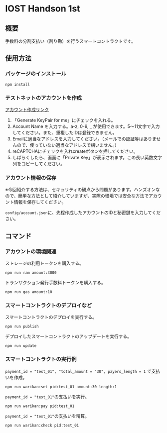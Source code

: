 # IOST Handson 1st

## 概要

手数料の分割支払い（割り勘）を行うスマートコントラクトです。

## 使用方法

### パッケージのインストール

```
npm install
```
### テストネットのアカウントを作成

[アカウント作成リンク](http://54.249.186.224/applyIOST)

1. 「Generate KeyPair for me」にチェックを入れる。
2. Account Name を入力する。a-z, 0-9, _ が使用できます。5〜11文字で入力してください。また、重複したIDは登録できません。
3. Emailに適当なアドレスを入力してください。（メールでの認証等はありませんので、使っていない適当なアドレスで構いません。）
4. reCAPTCHAにチェックを入れcreateボタンを押してください。
5. しばらくしたら、画面に「Private Key」が表示されます。この長い英数文字列をコピーしてください。

### アカウント情報の保存

※今回紹介する方法は、セキュリティの観点から問題があります。ハンズオンなので、簡単な方法として紹介していますが、実際の環境では安全な方法でアカウント情報を保存してください。

```config/account.json```に、先程作成したアカウントのIDと秘密鍵を入力してください。

## コマンド

### アカウントの環境関連
ストレージの利用トークンを購入する。

```
npm run ram amount:3000
```


トランザクション発行手数料トークンを購入する。

```
npm run gas amount:10
```


### スマートコントラクトのデプロイなど
スマートコントラクトのデプロイを実行する。

```
npm run publish
```

デプロイしたスマートコントラクトのアップデートを実行する。

```
npm run update
```


### スマートコントラクトの実行例

```payment_id = "test_01", "total_amount = "30", payers_length = 1``` で支払いを作成。

```
npm run warikan:set pid:test_01 amount:30 length:1
```

```payment_id = "test_01"```の支払いを実行。

```
npm run warikan:pay pid:test_01
```

```payment_id = "test_01"```の支払いを精算。

```
npm run warikan:check pid:test_01
```